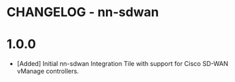 # CHANGELOG - nn-sdwan

1.0.0
==================

* [Added] Initial nn-sdwan Integration Tile with support for Cisco SD-WAN vManage controllers.
